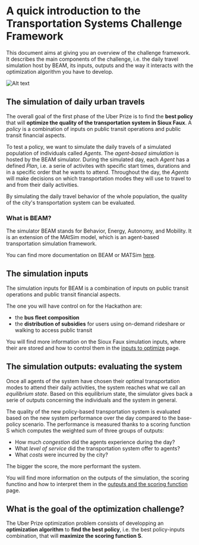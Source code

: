 # A quick introduction to the Transportation Systems Challenge Framework

This document aims at giving you an overview of the challenge framework. It describes the main components of the challenge, i.e. the daily travel simulation host by BEAM, its inputs, outputs and the way it interacts with the optimization algorithm you have to develop.   

![Alt text](https://github.com/vgolfier/Uber-Prize-Starter-Kit/blob/master/Images/Simulation%20Framework.png)

## The simulation of daily urban travels

The overall goal of the first phase of the Uber Prize is to find the **best policy** that will **optimize the quality of the  transportation system in Sioux Faux**. A *policy* is a combination of inputs on public transit operations and public transit financial aspects.

To test a policy, we want to simulate the daily travels of a simulated population of individuals called *Agents*. The *agent-based simulation* is hosted by the BEAM simulator. During the simulated day, each *Agent* has a defined *Plan*, i.e. a serie of activites with specific start times, durations and in a specific order that he wants to attend. Throughout the day, the *Agents* will make decisions on which transportation modes they will use to travel to and from their daily activities. 

By simulating the daily travel behavior of the whole population, the quality of the city's transportation system can be evaluated.

### What is BEAM?

The simulator BEAM stands for Behavior, Energy, Autonomy, and Mobility. It is an extension of the MAtSim model, which is an agent-based transportation simulation framework. 

You can find more documentation on BEAM or MATSim [here](https://beam.readthedocs.io/en/latest/about.html#overview).

## The simulation inputs

The simulation inputs for BEAM is a combination of inputs on public transit operations and public transit financial aspects.

The one you will have control on for the Hackathon are:
* the **bus fleet composition**
* the **distribution of subsidies** for users using on-demand rideshare or walking to access public transit 

You will find more information on the Sioux Faux simulation inputs, where their are stored and how to control them in the [inputs to optimize](https://github.com/vgolfier/Uber-Prize-Starter-Kit-/blob/master/docs/Which-inputs-should-I-optimize%3F.md) page.

## The simulation outputs: evaluating the system 

Once all agents of the system have chosen their optimal transportation modes to attend their daily activities, the system reaches what we call an *equilibrium state*. Based on this equilibrium state, the simulator gives back a serie of outputs concerning the individuals and the system in general. 

The quality of the new policy-based transportation system is evaluated based on the new system performance over the day compared to the base-policy scenario. The performance is measured thanks to a scoring function S which computes the weighted sum of three groups of outputs:

* How much *congestion* did the agents experience during the day?
* What *level of service* did the transportation system offer to agents?
* What *costs* were incurred by the city?

The bigger the score, the more performant the system.

You will find more information on the outputs of the simulation, the scoring functino and how to interpret them in the [outputs and the scoring function](https://github.com/vgolfier/Uber-Prize-Starter-Kit/blob/master/docs/Understanding_the_outputs_and_the%20scoring_function.md) page.

## What is the goal of the optimization challenge?  

The Uber Prize optimization problem consists of developping an **optimization algorithm** to **find the best policy**, i.e. the best policy-inputs combination, that will **maximize the scoring function S**.
